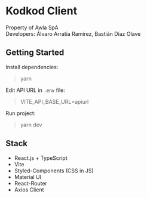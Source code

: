 # Kodkod Client

Property of Awla SpA  
Developers: Álvaro Arratia Ramírez, Bastián Díaz Olave

## Getting Started

Install dependencies:

> yarn

Edit API URL in `.env` file:

> VITE_API_BASE_URL=apiurl

Run project:

> yarn dev

## Stack

- React.js + TypeScript
- Vite
- Styled-Components (CSS in JS)
- Material UI
- React-Router
- Axios Client
